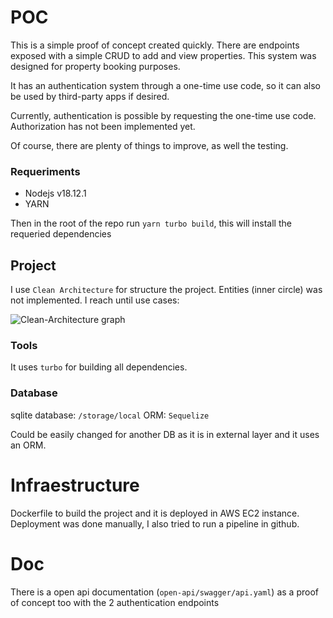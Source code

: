 # POC

This is a simple proof of concept created quickly. There are endpoints exposed with a simple CRUD to add and view properties. This system was designed for property booking purposes.

It has an authentication system through a one-time use code, so it can also be used by third-party apps if desired.

Currently, authentication is possible by requesting the one-time use code. Authorization has not been implemented yet.

Of course, there are plenty of things to improve, as well the testing. 

###  Requeriments 

- Nodejs v18.12.1
- YARN 

Then in the root of the repo run `yarn turbo build`, this will install  the requeried dependencies

## Project

I use `Clean Architecture` for structure the project. Entities (inner circle) was not implemented. I reach until use cases:

![Clean-Architecture graph](https://blog.cleancoder.com/uncle-bob/images/2012-08-13-the-clean-architecture/CleanArchitecture.jpg)


### Tools

It uses `turbo` for building all dependencies.


### Database

sqlite database:  `/storage/local`
ORM: `Sequelize`

Could be easily changed for another DB as it is in external layer and it uses an ORM. 

# Infraestructure

Dockerfile to build the project and it is deployed in AWS EC2 instance. 
Deployment was done manually, I also tried to run a pipeline in github.

# Doc

There is a open api documentation (`open-api/swagger/api.yaml`) as a proof of concept too with the 2 authentication endpoints


